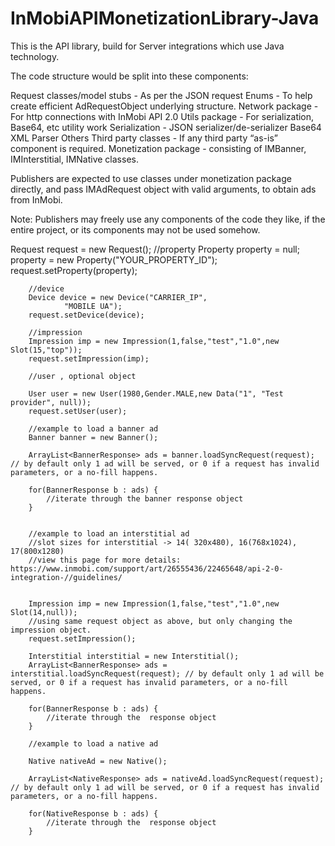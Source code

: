 InMobiAPIMonetizationLibrary-Java
=================================

This is the API library, build for Server integrations which use Java technology.

The code structure would be split into these components:

Request classes/model stubs - As per the JSON request
Enums - To help create efficient AdRequestObject underlying structure.
Network package - For http connections with InMobi API 2.0
Utils package - For serialization, Base64, etc utility work
Serialization - JSON serializer/de-serializer
Base64
XML Parser 
Others
Third party classes - If any third party “as-is” component is required.
Monetization package - consisting of IMBanner, IMInterstitial, IMNative classes.


Publishers are expected to use classes under monetization package directly, and pass IMAdRequest object with valid arguments, to obtain ads from InMobi.

Note: Publishers may freely use any components of the code they like, if the entire project, or its components may not be used somehow.

Request request = new Request();
		//property 
		Property property = null;
		property = new Property("YOUR_PROPERTY_ID");
		request.setProperty(property);
		
		//device 
		Device device = new Device("CARRIER_IP",
				"MOBILE UA");
		request.setDevice(device);
		
		//impression 
		Impression imp = new Impression(1,false,"test","1.0",new Slot(15,"top"));
		request.setImpression(imp);
		
		//user , optional object
		
		User user = new User(1980,Gender.MALE,new Data("1", "Test provider", null));
		request.setUser(user);
		
		//example to load a banner ad
		Banner banner = new Banner();
		
		ArrayList<BannerResponse> ads = banner.loadSyncRequest(request); // by default only 1 ad will be served, or 0 if a request has invalid parameters, or a no-fill happens.

		for(BannerResponse b : ads) {
			//iterate through the banner response object
		}


		//example to load an interstitial ad
		//slot sizes for interstitial -> 14( 320x480), 16(768x1024), 17(800x1280)
		//view this page for more details: https://www.inmobi.com/support/art/26555436/22465648/api-2-0-integration-//guidelines/

		
		Impression imp = new Impression(1,false,"test","1.0",new Slot(14,null));
		//using same request object as above, but only changing the impression object.
		request.setImpression();

		Interstitial interstitial = new Interstitial();
		ArrayList<BannerResponse> ads = interstitial.loadSyncRequest(request); // by default only 1 ad will be served, or 0 if a request has invalid parameters, or a no-fill happens.

		for(BannerResponse b : ads) {
			//iterate through the  response object
		}

		//example to load a native ad

		Native nativeAd = new Native();

		ArrayList<NativeResponse> ads = nativeAd.loadSyncRequest(request); // by default only 1 ad will be served, or 0 if a request has invalid parameters, or a no-fill happens.

		for(NativeResponse b : ads) {
			//iterate through the  response object
		}
